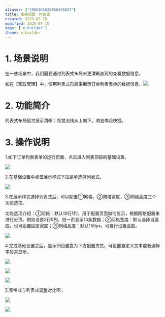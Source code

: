 ```yaml
---
aliases: ["1965101620056366037"]
title: 表格视图：列表式
created: 2025-07-15
modified: 2025-07-15
tags: ['e-builder']
theme: e-builder
---
```


# 1. 场景说明

在一些场景中，我们需要通过列表式布局来更清晰直观的查看数据信息。

如在【家政管理】中，使用列表式布局来展示订单列表表单的数据信息。![](43e71e65b958012076afd16b55d55628.jpg)

# 2. 功能简介

列表式布局层次展示清晰；视觉流线从上向下，浏览体验快捷。

# 3. 操作说明

1.如下订单列表表单的运行页面，点击进入列表顶部的基础设置。

![](e96632b94b1d60b2fa9d2cf8e3906771.jpg)

2.在基础设置中点击展示样式下拉菜单选择列表式。

![](0ff65456cd40fdd1752189b287288dc6.jpg)

3.在展示样式选择列表式后，可以配置①网格，②网格宽度，③网格高度三个功能选项。

功能选项介绍：①网格：默认10行1列，用于配置页面如何显示，根据网格配置来进行分页。例如设置2行5列，则一页显示10条数据；②网格宽度：默认选择自适应，也可设置固定宽度；③网格高度：默认150px，可自行设置高度。

![](9ce1aa72dfa73ded99af9f4fcc5df349.jpg)

4.完成基础设置之后，显示列设置变为下方配置方式，可设置自定义文本或者选择字段来显示。

![](a4a7292d6a3b6823a95a76b1367084e5.jpg)

![](d1484d9fc37f303bd2102ff1a6ab4c65.jpg)

![](e23c34323137c6575ec3e006aeb7ab57.jpg)

5.表格式与列表式调整对比图：

![](160fd5a7a3b8aa8bdeb4e85a33463702.jpg)

![](a2ecd676df6f7c35b017381e03631175.jpg)